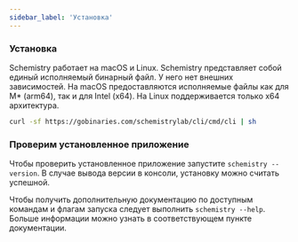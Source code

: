 ```yaml
---
sidebar_label: 'Установка'
---
```


### Установка

Schemistry работает на macOS и Linux. Schemistry представляет собой единый исполняемый бинарный файл. У него нет внешних зависимостей. На macOS предоставляются исполняемые файлы как для M* (arm64), так и для Intel (x64). На Linux поддерживается только x64 архитектура.


```bash title="Используя shell"
curl -sf https://gobinaries.com/schemistrylab/cli/cmd/cli | sh
```

### Проверим установленное приложение

Чтобы проверить установленное приложение запустите `schemistry --version`. В случае вывода версии в консоли, установку можно считать успешной.

Чтобы получить дополнительную документацию по доступным командам и флагам запуска следует выполнить `schemistry --help`. Больше информации можно узнать в соответствующем пункте документации.
